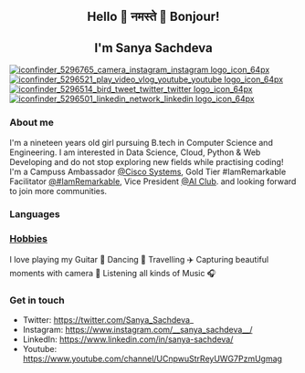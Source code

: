 ## <p align="center"> Hello 👋 नमस्ते 🙏 Bonjour! </p>
<h2 align="center">I'm Sanya Sachdeva </h2>

[![iconfinder_5296765_camera_instagram_instagram logo_icon_64px](https://user-images.githubusercontent.com/69337392/123614671-2a97a100-d822-11eb-94b9-539bd1efbb06.png)][1]
[![iconfinder_5296521_play_video_vlog_youtube_youtube logo_icon_64px](https://user-images.githubusercontent.com/69337392/123614672-2b303780-d822-11eb-9a0c-eef9528042d7.png)][2]
[![iconfinder_5296514_bird_tweet_twitter_twitter logo_icon_64px](https://user-images.githubusercontent.com/69337392/123614675-2b303780-d822-11eb-969e-7733b5961ab9.png)][3]
[![iconfinder_5296501_linkedin_network_linkedin logo_icon_64px](https://user-images.githubusercontent.com/69337392/123614679-2bc8ce00-d822-11eb-8186-ef39a2e885d9.png)][4]

[1]:(https://www.linkedin.com/in/sanya-sachdeva/)
[2]:(https://twitter.com/Sanya_Sachdeva_)
[3]:(https://www.youtube.com/channel/UCnpwuStrReyUWG7PzmUgmag)
[4]:(https://www.instagram.com/__sanya_sachdeva__/)

### About me
I'm a nineteen years old girl pursuing B.tech in Computer Science and Engineering. I am interested in Data Science, Cloud, Python & Web Developing and do not stop exploring new fields while practising coding! I'm a Campuss Ambassador [@Cisco Systems](https://www.cisco.com/c/en_in/index.html), Gold Tier #IamRemarkable Facilitator [@#IamRemarkable](https://iamremarkable.withgoogle.com/), Vice President [@AI Club](https://www.linkedin.com/company/amity-ai-club/). 
and looking forward to join more communities. 

### Languages

### [Hobbies](https://sanyasachdeva1.github.io/My-Website/)
I love playing my Guitar 🎸 Dancing 💃 Travelling ✈️ Capturing beautiful moments with camera 📸 Listening all kinds of Music 🎧

### Get in touch 
* Twitter: https://twitter.com/Sanya_Sachdeva_
* Instagram: https://www.instagram.com/__sanya_sachdeva__/
* LinkedIn: https://www.linkedin.com/in/sanya-sachdeva/
* Youtube: https://www.youtube.com/channel/UCnpwuStrReyUWG7PzmUgmag 
